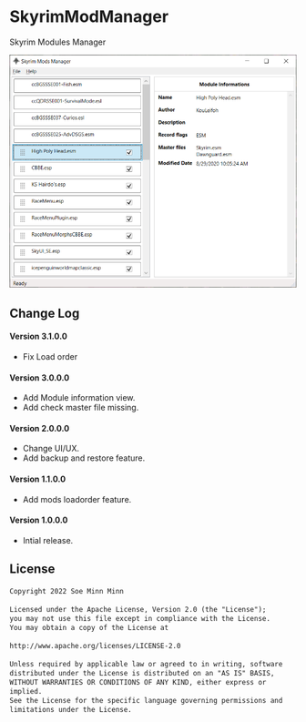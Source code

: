 # SkyrimModManager
Skyrim Modules Manager

![SkyrimModManager Screenshot][1]

## Change Log

#### Version 3.1.0.0
- Fix Load order

#### Version 3.0.0.0
- Add Module information view.
- Add check master file missing.

#### Version 2.0.0.0
- Change UI/UX.
- Add backup and restore feature.

#### Version 1.1.0.0
- Add mods loadorder feature.

#### Version 1.0.0.0
- Intial release.

License
-------

    Copyright 2022 Soe Minn Minn
    
    Licensed under the Apache License, Version 2.0 (the "License");
    you may not use this file except in compliance with the License.
    You may obtain a copy of the License at
    
    http://www.apache.org/licenses/LICENSE-2.0
    
    Unless required by applicable law or agreed to in writing, software
    distributed under the License is distributed on an "AS IS" BASIS,
    WITHOUT WARRANTIES OR CONDITIONS OF ANY KIND, either express or implied.
    See the License for the specific language governing permissions and
    limitations under the License.

[1]: https://raw.githubusercontent.com/soeminnminn/SkyrimModManager/main/Screenshot.png